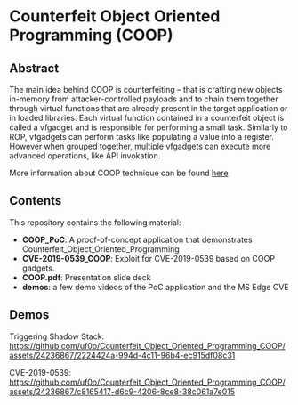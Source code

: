 # Counterfeit Object Oriented Programming (COOP)

## Abstract

The main idea behind COOP is counterfeiting – that is crafting new objects in-memory from attacker-controlled payloads and to chain them together through virtual functions that are already present in the target application or in loaded libraries.
Each virtual function contained in a counterfeit object is called a vfgadget and is responsible for performing a small task. Similarly to ROP, vfgadgets can perform tasks like populating a value into a register. However when grouped together, multiple vfgadgets can execute more advanced operations, like API invokation.

More information about COOP technique can be found [here](https://www.matteomalvica.com/blog/2022/09/22/bypassing-intel-cet-counterfeit-objects)

## Contents

This repository contains the following material:

* **COOP_PoC**: A proof-of-concept application that demonstrates  Counterfeit_Object_Oriented_Programming
* **CVE-2019-0539_COOP**: Exploit for CVE-2019-0539 based on COOP gadgets.
* **COOP.pdf**: Presentation slide deck
* **demos**: a few demo videos of the PoC application and the MS Edge CVE


## Demos

Triggering Shadow Stack:
https://github.com/uf0o/Counterfeit_Object_Oriented_Programming_COOP/assets/24236867/2224424a-994d-4c11-96b4-ec915df08c31


CVE-2019-0539:
https://github.com/uf0o/Counterfeit_Object_Oriented_Programming_COOP/assets/24236867/c8165417-d6c9-4206-8ce8-38c061a7e015

